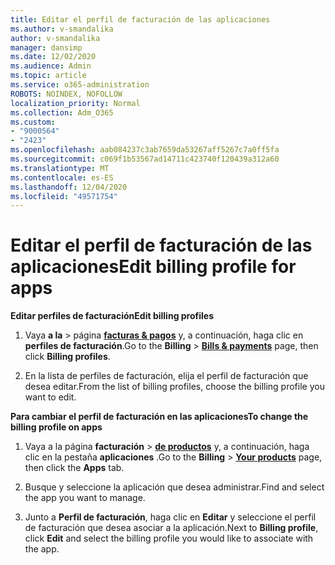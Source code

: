 ```yaml
---
title: Editar el perfil de facturación de las aplicaciones
ms.author: v-smandalika
author: v-smandalika
manager: dansimp
ms.date: 12/02/2020
ms.audience: Admin
ms.topic: article
ms.service: o365-administration
ROBOTS: NOINDEX, NOFOLLOW
localization_priority: Normal
ms.collection: Adm_O365
ms.custom:
- "9000564"
- "2423"
ms.openlocfilehash: aab084237c3ab7659da53267aff5267c7a0ff5fa
ms.sourcegitcommit: c069f1b53567ad14711c423740f120439a312a60
ms.translationtype: MT
ms.contentlocale: es-ES
ms.lasthandoff: 12/04/2020
ms.locfileid: "49571754"
---
```

# <a name="edit-billing-profile-for-apps"></a><span data-ttu-id="af393-102">Editar el perfil de facturación de las aplicaciones</span><span class="sxs-lookup"><span data-stu-id="af393-102">Edit billing profile for apps</span></span>

<span data-ttu-id="af393-103">**Editar perfiles de facturación**</span><span class="sxs-lookup"><span data-stu-id="af393-103">**Edit billing profiles**</span></span>

1. <span data-ttu-id="af393-104">Vaya **a la**  >  página **[facturas & pagos](https://go.microsoft.com/fwlink/p/?linkid=848039)** y, a continuación, haga clic en **perfiles de facturación**.</span><span class="sxs-lookup"><span data-stu-id="af393-104">Go to the **Billing** > **[Bills & payments](https://go.microsoft.com/fwlink/p/?linkid=848039)** page, then click **Billing profiles**.</span></span>

2. <span data-ttu-id="af393-105">En la lista de perfiles de facturación, elija el perfil de facturación que desea editar.</span><span class="sxs-lookup"><span data-stu-id="af393-105">From the list of billing profiles, choose the billing profile you want to edit.</span></span>

<span data-ttu-id="af393-106">**Para cambiar el perfil de facturación en las aplicaciones**</span><span class="sxs-lookup"><span data-stu-id="af393-106">**To change the billing profile on apps**</span></span>

1. <span data-ttu-id="af393-107">Vaya a la página **facturación**  >  **[de productos](https://go.microsoft.com/fwlink/p/?linkid=842054)** y, a continuación, haga clic en la pestaña **aplicaciones** .</span><span class="sxs-lookup"><span data-stu-id="af393-107">Go to the **Billing** > **[Your products](https://go.microsoft.com/fwlink/p/?linkid=842054)** page, then click the **Apps** tab.</span></span>

2. <span data-ttu-id="af393-108">Busque y seleccione la aplicación que desea administrar.</span><span class="sxs-lookup"><span data-stu-id="af393-108">Find and select the app you want to manage.</span></span>  

3. <span data-ttu-id="af393-109">Junto a **Perfil de facturación**, haga clic en **Editar** y seleccione el perfil de facturación que desea asociar a la aplicación.</span><span class="sxs-lookup"><span data-stu-id="af393-109">Next to **Billing profile**, click **Edit** and select the billing profile you would like to associate with the app.</span></span>